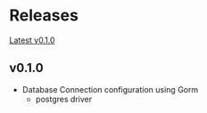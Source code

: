 # Releases
[Latest v0.1.0](#v010)

## v0.1.0
- Database Connection configuration using Gorm
    - postgres driver
